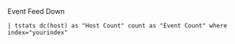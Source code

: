 Event Feed Down
```
| tstats dc(host) as "Host Count" count as "Event Count" where index="yourindex"
```
